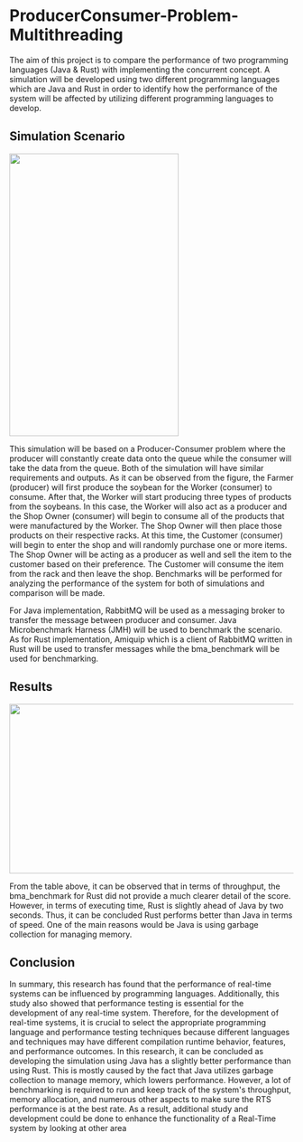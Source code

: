 # ProducerConsumer-Problem-Multithreading
The aim of this project is to compare the performance of two programming languages (Java & Rust) with implementing the concurrent concept. A simulation will be developed using two different programming languages which are Java and Rust in order to identify how the performance of the system will be affected by utilizing different programming languages to develop.


## Simulation Scenario
<img src="https://user-images.githubusercontent.com/82216057/219869520-e083d10a-c940-4ac0-8ec3-d2e100756ee7.png" width="300" height="500">

This simulation will be based on a Producer-Consumer problem where the producer will constantly create data onto the queue while the consumer will take the data 
from the queue. Both of the simulation will have similar requirements and outputs. As it can be observed from the figure, the Farmer (producer) will first produce the soybean for the Worker (consumer) to consume. After that, the Worker will start producing three types of products from the soybeans. In this case, the Worker will also act as a producer and the Shop Owner (consumer) will begin to consume all of the products that were manufactured by the Worker. The Shop Owner will then place those products on their respective racks. At this time, the Customer (consumer) will begin to enter the shop and will randomly purchase one or more items. The Shop Owner will be acting as a producer as well and sell the item to the customer based on their preference. The Customer will consume the item from the rack and then leave the shop. Benchmarks will be performed for analyzing the performance of the system for both of simulations and comparison will be made.

For Java implementation, RabbitMQ will be used as a messaging broker to transfer the message between producer and consumer. Java Microbenchmark Harness (JMH) will be 
used to benchmark the scenario. As for Rust implementation, Amiquip which is a client of RabbitMQ written in Rust will be used to transfer messages while the bma_benchmark will be used for benchmarking.

## Results
<img src="https://user-images.githubusercontent.com/82216057/219869757-12339cbc-85b2-48b9-b914-b730ca15ec5c.png" width="600" height="300">

From the table above, it can be observed that in terms of throughput, the bma_benchmark for Rust did not provide a much clearer detail of the score. However, in terms of executing time, Rust is slightly ahead of Java by two seconds. Thus, it can be concluded Rust performs better than Java in terms of speed. One of the main reasons would be Java is using garbage collection for managing memory.

## Conclusion
In summary, this research has found that the performance of real-time systems can be influenced by programming languages. Additionally, this study also showed that 
performance testing is essential for the development of any real-time system. Therefore, for the development of real-time systems, it is crucial to select the appropriate programming language and performance testing techniques because different languages and techniques may have different compilation runtime behavior, features, and performance outcomes. In this research, it can be concluded as developing the simulation using Java has a slightly better performance than using Rust. This is mostly caused by the fact that Java utilizes garbage collection to manage memory, which lowers performance. However, a lot of benchmarking is required to run and keep track of the system's throughput, memory allocation, and numerous other aspects to make sure the RTS performance is at the best rate. As a result, additional study and development could be done to enhance the functionality of a Real-Time system by looking at other area
